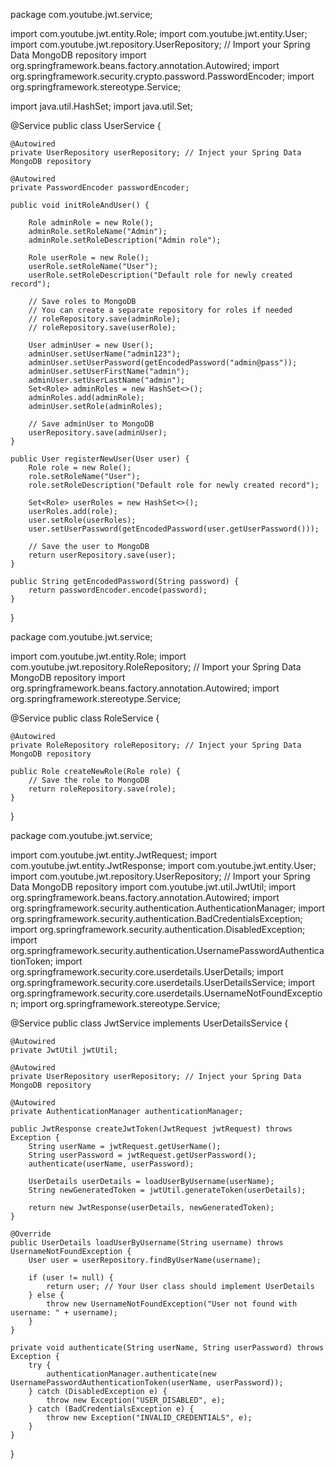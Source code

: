 package com.youtube.jwt.service;

import com.youtube.jwt.entity.Role;
import com.youtube.jwt.entity.User;
import com.youtube.jwt.repository.UserRepository; // Import your Spring Data MongoDB repository
import org.springframework.beans.factory.annotation.Autowired;
import org.springframework.security.crypto.password.PasswordEncoder;
import org.springframework.stereotype.Service;

import java.util.HashSet;
import java.util.Set;

@Service
public class UserService {

    @Autowired
    private UserRepository userRepository; // Inject your Spring Data MongoDB repository

    @Autowired
    private PasswordEncoder passwordEncoder;

    public void initRoleAndUser() {

        Role adminRole = new Role();
        adminRole.setRoleName("Admin");
        adminRole.setRoleDescription("Admin role");

        Role userRole = new Role();
        userRole.setRoleName("User");
        userRole.setRoleDescription("Default role for newly created record");

        // Save roles to MongoDB
        // You can create a separate repository for roles if needed
        // roleRepository.save(adminRole);
        // roleRepository.save(userRole);

        User adminUser = new User();
        adminUser.setUserName("admin123");
        adminUser.setUserPassword(getEncodedPassword("admin@pass"));
        adminUser.setUserFirstName("admin");
        adminUser.setUserLastName("admin");
        Set<Role> adminRoles = new HashSet<>();
        adminRoles.add(adminRole);
        adminUser.setRole(adminRoles);

        // Save adminUser to MongoDB
        userRepository.save(adminUser);
    }

    public User registerNewUser(User user) {
        Role role = new Role();
        role.setRoleName("User");
        role.setRoleDescription("Default role for newly created record");

        Set<Role> userRoles = new HashSet<>();
        userRoles.add(role);
        user.setRole(userRoles);
        user.setUserPassword(getEncodedPassword(user.getUserPassword()));

        // Save the user to MongoDB
        return userRepository.save(user);
    }

    public String getEncodedPassword(String password) {
        return passwordEncoder.encode(password);
    }
}


package com.youtube.jwt.service;

import com.youtube.jwt.entity.Role;
import com.youtube.jwt.repository.RoleRepository; // Import your Spring Data MongoDB repository
import org.springframework.beans.factory.annotation.Autowired;
import org.springframework.stereotype.Service;

@Service
public class RoleService {

    @Autowired
    private RoleRepository roleRepository; // Inject your Spring Data MongoDB repository

    public Role createNewRole(Role role) {
        // Save the role to MongoDB
        return roleRepository.save(role);
    }
}


package com.youtube.jwt.service;

import com.youtube.jwt.entity.JwtRequest;
import com.youtube.jwt.entity.JwtResponse;
import com.youtube.jwt.entity.User;
import com.youtube.jwt.repository.UserRepository; // Import your Spring Data MongoDB repository
import com.youtube.jwt.util.JwtUtil;
import org.springframework.beans.factory.annotation.Autowired;
import org.springframework.security.authentication.AuthenticationManager;
import org.springframework.security.authentication.BadCredentialsException;
import org.springframework.security.authentication.DisabledException;
import org.springframework.security.authentication.UsernamePasswordAuthenticationToken;
import org.springframework.security.core.userdetails.UserDetails;
import org.springframework.security.core.userdetails.UserDetailsService;
import org.springframework.security.core.userdetails.UsernameNotFoundException;
import org.springframework.stereotype.Service;

@Service
public class JwtService implements UserDetailsService {

    @Autowired
    private JwtUtil jwtUtil;

    @Autowired
    private UserRepository userRepository; // Inject your Spring Data MongoDB repository

    @Autowired
    private AuthenticationManager authenticationManager;

    public JwtResponse createJwtToken(JwtRequest jwtRequest) throws Exception {
        String userName = jwtRequest.getUserName();
        String userPassword = jwtRequest.getUserPassword();
        authenticate(userName, userPassword);

        UserDetails userDetails = loadUserByUsername(userName);
        String newGeneratedToken = jwtUtil.generateToken(userDetails);

        return new JwtResponse(userDetails, newGeneratedToken);
    }

    @Override
    public UserDetails loadUserByUsername(String username) throws UsernameNotFoundException {
        User user = userRepository.findByUserName(username);

        if (user != null) {
            return user; // Your User class should implement UserDetails
        } else {
            throw new UsernameNotFoundException("User not found with username: " + username);
        }
    }

    private void authenticate(String userName, String userPassword) throws Exception {
        try {
            authenticationManager.authenticate(new UsernamePasswordAuthenticationToken(userName, userPassword));
        } catch (DisabledException e) {
            throw new Exception("USER_DISABLED", e);
        } catch (BadCredentialsException e) {
            throw new Exception("INVALID_CREDENTIALS", e);
        }
    }
}

